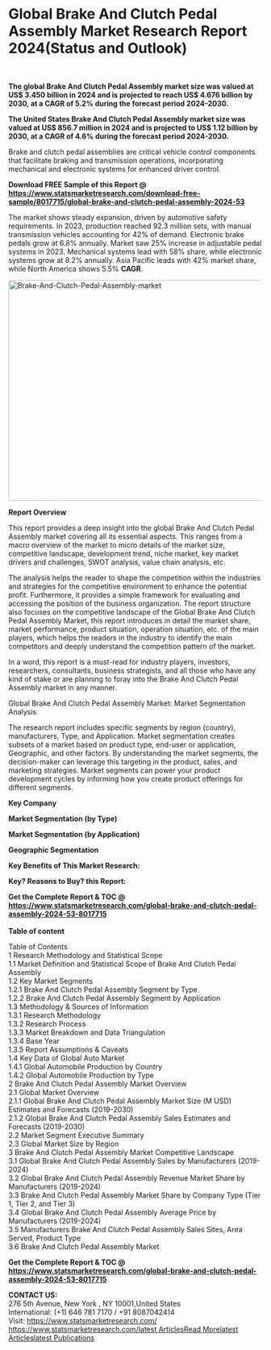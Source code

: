 <h1>Global Brake And Clutch Pedal Assembly Market Research Report 2024(Status and Outlook)</h1><br/><p><strong>The global Brake And Clutch Pedal Assembly market size was valued at US$ 3.450 billion in 2024 and is projected to reach US$ 4.676 billion by 2030, at a <strong>CAGR</strong> of 5.2% during the forecast period 2024-2030.</strong></p><p><strong>The United States Brake And Clutch Pedal Assembly market size was valued at US$ 856.7 million in 2024 and is projected to US$ 1.12 billion by 2030, at a <strong>CAGR</strong> of 4.6% during the forecast period 2024-2030.</strong></p><p>Brake and clutch pedal assemblies are critical vehicle control components that facilitate braking and transmission operations, incorporating mechanical and electronic systems for enhanced driver control.</p><p><strong>Download FREE Sample of this Report @ <a href="https://www.statsmarketresearch.com/download-free-sample/8017715/global-brake-and-clutch-pedal-assembly-2024-53">https://www.statsmarketresearch.com/download-free-sample/8017715/global-brake-and-clutch-pedal-assembly-2024-53</a></strong></p><p>The market shows steady expansion, driven by automotive safety requirements. In 2023, production reached 92.3 million sets, with manual transmission vehicles accounting for 42% of demand. Electronic brake pedals grow at 6.8% annually. Market saw 25% increase in adjustable pedal systems in 2023. Mechanical systems lead with 58% share, while electronic systems grow at 8.2% annually. Asia Pacific leads with 42% market share, while North America shows 5.5% <strong>CAGR</strong>.</p><p><img alt="Brake-And-Clutch-Pedal-Assembly-market" src="https://www.grandresearchstore.com/assets/report-images/Brake_And_Clutch_Pedal_Assembly_market.png" style="width: 730px; height: 438px;"></p><p><strong>Report Overview</strong></p><p>This report provides a deep insight into the global Brake And Clutch Pedal Assembly market covering all its essential aspects. This ranges from a macro overview of the market to micro details of the market size, competitive landscape, development trend, niche market, key market drivers and challenges, SWOT analysis, value chain analysis, etc.</p><p>The analysis helps the reader to shape the competition within the industries and strategies for the competitive environment to enhance the potential profit. Furthermore, it provides a simple framework for evaluating and accessing the position of the business organization. The report structure also focuses on the competitive landscape of the Global Brake And Clutch Pedal Assembly Market, this report introduces in detail the market share, market performance, product situation, operation situation, etc. of the main players, which helps the readers in the industry to identify the main competitors and deeply understand the competition pattern of the market.</p><p>In a word, this report is a must-read for industry players, investors, researchers, consultants, business strategists, and all those who have any kind of stake or are planning to foray into the Brake And Clutch Pedal Assembly market in any manner.</p><p>Global Brake And Clutch Pedal Assembly Market: Market Segmentation Analysis</p><p>The research report includes specific segments by region (country), manufacturers, Type, and Application. Market segmentation creates subsets of a market based on product type, end-user or application, Geographic, and other factors. By understanding the market segments, the decision-maker can leverage this targeting in the product, sales, and marketing strategies. Market segments can power your product development cycles by informing how you create product offerings for different segments.</p><p><strong>Key Company</strong></p><p><strong>Market Segmentation (by Type)</strong></p><p><strong>Market Segmentation (<strong>by Application</strong>)</strong></p><p><strong>Geographic Segmentation</strong></p><p><strong>Key Benefits of This Market Research:</strong></p><p><strong>Key? <strong>Reasons to Buy</strong>? this Report:</strong></p><div><b>Get the Complete Report & TOC @ <a href="https://www.statsmarketresearch.com/global-brake-and-clutch-pedal-assembly-2024-53-8017715">https://www.statsmarketresearch.com/global-brake-and-clutch-pedal-assembly-2024-53-8017715</a></b></div><br><b>Table of content</b><p>Table of Contents<br /> 1 Research Methodology and Statistical Scope<br /> 1.1 Market Definition and Statistical Scope of Brake And Clutch Pedal Assembly<br /> 1.2 Key Market Segments<br /> 1.2.1 Brake And Clutch Pedal Assembly Segment by Type<br /> 1.2.2 Brake And Clutch Pedal Assembly Segment by Application<br /> 1.3 Methodology & Sources of Information<br /> 1.3.1 Research Methodology<br /> 1.3.2 Research Process<br /> 1.3.3 Market Breakdown and Data Triangulation<br /> 1.3.4 Base Year<br /> 1.3.5 Report Assumptions & Caveats<br /> 1.4 Key Data of Global Auto Market<br /> 1.4.1 Global Automobile Production by Country<br /> 1.4.2 Global Automobile Production by Type<br /> 2 Brake And Clutch Pedal Assembly Market Overview<br /> 2.1 Global Market Overview<br /> 2.1.1 Global Brake And Clutch Pedal Assembly Market Size (M USD) Estimates and Forecasts (2019-2030)<br /> 2.1.2 Global Brake And Clutch Pedal Assembly Sales Estimates and Forecasts (2019-2030)<br /> 2.2 Market Segment Executive Summary<br /> 2.3 Global Market Size by Region<br /> 3 Brake And Clutch Pedal Assembly Market Competitive Landscape<br /> 3.1 Global Brake And Clutch Pedal Assembly Sales by Manufacturers (2019-2024)<br /> 3.2 Global Brake And Clutch Pedal Assembly Revenue Market Share by Manufacturers (2019-2024)<br /> 3.3 Brake And Clutch Pedal Assembly Market Share by Company Type (Tier 1, Tier 2, and Tier 3)<br /> 3.4 Global Brake And Clutch Pedal Assembly Average Price by Manufacturers (2019-2024)<br /> 3.5 Manufacturers Brake And Clutch Pedal Assembly Sales Sites, Area Served, Product Type<br /> 3.6 Brake And Clutch Pedal Assembly Market<br><div><b>Get the Complete Report & TOC @ <a href="https://www.statsmarketresearch.com/global-brake-and-clutch-pedal-assembly-2024-53-8017715">https://www.statsmarketresearch.com/global-brake-and-clutch-pedal-assembly-2024-53-8017715</a></b></div></p> <b>CONTACT US:</b><br>276 5th Avenue, New York , NY 10001,United States<br>International: (+1) 646 781 7170 / +91 8087042414<br>Visit: <a href="https://www.statsmarketresearch.com/">https://www.statsmarketresearch.com/</a><br><a href="https://gyeongbokgung.com">https://www.statsmarketresearch.com/</a><a href="https://hallyeomaritime.com">latest Articles</a><a href="https://jingwansa.com">Read More</a><a href=https://nguoiviet.jp/">latest Articles</a><a href="https://www.intelmarketresearch.com/">latest Publications</a>